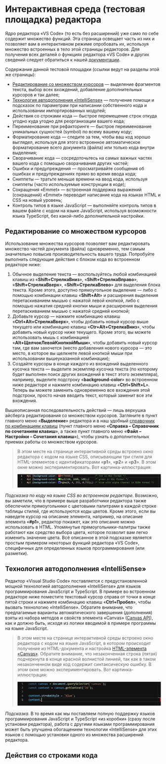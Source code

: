 # Интерактивная среда (тестовая площадка) редактора

Ядро редактора «VS Code» (то есть без расширений) уже само по себе содержит множество функций. Эта страница освещает часть из них и позволяет вам в интерактивном режиме опробовать их, используя множество встроенных в тело этой страницы редакторов. Для получения всех деталей о функциях редактора «VS Code» и других сведений следует обратиться к нашей [документации](https://code.visualstudio.com/docs).

Содержание данной тестовой площадки (ссылки ведут на разделы этой же страницы):

* [Редактирование со множеством курсоров](#редактирование-со-множеством-курсоров) — выделение фрагментов текста, выбор всех вхождений, добавление дополнительных курсоров и так далее;
* [Технология автодополнения «IntelliSense»](#технология-автодополнения-intellisense) — получение помощи и подсказок по параметрам при написании собственного кода и использовании импортированных модулей;
* Действия со строками кода — быстрое перемещение строк откуда угодно куда угодно для реорганизации вашего кода;
* Переименование при рефакторинге — быстрое переименование уникальных сущностей (symbol) по всему вашему коду;
* Форматирование кода — следите за тем, чтобы ваш код хорошо выглядел, используя для этого встроенное автоматическое форматирование всего документа (файла) или только кода внутри выделения;
* Сворачивание кода — сосредоточьтесь на самых важных частях вашего кода с помощью сворачивания других частей;
* Ошибки и предупреждения — просматривайте сообщения об ошибках и предупреждениях прямо во время ввода кода;
* Сниппеты — тратьте меньше времени на ввод кода, используя сниппеты (часто используемые конструкции в коде);
* Сокращения «Emmet» — встроенная поддержка выражений (сокращений) «Emmet» переводит написание кода на языках HTML и CSS на новый уровень;
* Контроль типов в языке JavaScript — выполняйте контроль типов в вашем файле с кодом на языке JavaScript, используя возможности языка TypeScript, без какой-либо дополнительной настройки.

## Редактирование со множеством курсоров
Использование множества курсоров позволяет вам редактировать множество частей документа (файла) одновременно, тем самым значительно повысив производительность вашего труда. Попробуйте выполнить следующие действия с блоком кода во встроенном редакторе ниже:

1. Обычное выделение текста — воспользуйтесь любой комбинацией клавиш из «__Shift+СтрелкаВниз__», «__Shift+СтрелкаВправо__», «__Shift+СтрелкаВверх__», «__Shift+СтрелкаВлево__» для выделения блока текста. Кроме этого, доступно прямоугольное выделение — либо с помощью комбинации клавиш «__Shift+Alt__» и расширения выделения перетаскиванием мышью с нажатой левой кнопкой, либо с помощью нажатия средней кнопки мыши и расширения выделения перетаскиванием мышью с нажатой средней кнопкой;
2. Добавьте курсор — нажмите комбинацию клавиш «__Ctrl+Alt+СтрелкаВверх__», чтобы добавить новый курсор выше текущего или комбинацию клавиш «__Ctr+Alt+СтрелкаВниз__», чтобы добавить новый курсор ниже текущего. Кроме этого, вы можете использовать мышь с комбинацией «__Alt+ЩелчокЛевойКнопкойМыши__», чтобы добавить новый курсор там, где вам захочется (место добавления нового курсора&nbsp;— это место, в которое вы щелкнете левой кнопкой мыши при использовании вышеуказанной комбинации);
3. Создайте курсоры в конце каждого из вхождений выделенного кусочка текста&nbsp;— выделите экземпляр кусочка текста (по которому будет выполнен поиск других вхождений в текст этого экземпляра), например, выделите подстроку «__background-color__» во встроенном ниже редакторе и нажмите комбинацию клавиш «__Ctrl+Shift+L__». Теперь вы можете заменить одновременно все вхождения этой подстроки, просто начав вводить текст, который заменит все эти вхождения.

Вышеописанная последовательность действий&nbsp;— лишь верхушка айсберга редактирования со множеством курсоров. Загляните в пункт главного меню «__Выделение__» редактора и в наш удобный [справочник по комбинациям клавиш](https://code.visualstudio.com/shortcuts/keyboard-shortcuts-windows.pdf) (пункт главного меню «__Справка&nbsp;– Справочник по сочетаниям клавиш__», а также пункт главного меню «__Файл&nbsp;– Настройки&nbsp;– Сочетания клавиш__»), чтобы узнать о дополнительных приемах работы со множеством курсоров.

>В этом месте на странице интерактивной среды встроено окно редактора с кодом на языке CSS, описывающим три стиля для HTML-элементов с идентификаторами «__p1__», «__p2__» и «__p3__». В этом окне можно экспериментировать. Вот картинка-иллюстрация:
>
>![Иллюстрация встроенного редактора](/images/1-multi-cursor-editing.png)

_Подсказка по коду на языке CSS во встроенном редакторе._ Возможно, вы заметили, что в примере выше разработчики редактора также обеспечили прямоугольники с цветовыми палитрами в каждой строке таблицы стилей, где используются коды цветов. Кроме этого, если вы наведете курсор на описание элемента, например, на описание элемента «__#p1__», редактор покажет, как это описание можно использовать в HTML. Упомянутые прямоугольники-палитры также работают как средство выбора цвета, которое позволит вам легко изменить значение цвета. Всё описанное в этой подсказке является простым примером некоторых функций редактора «VS Code», специфичных для определенных языков программирования (или разметки).

## Технология автодополнения «IntelliSense»
Редактор «Visual Studio Code» поставляется с предустановленной мощной технологией автодополнения «IntelliSense» для языков программирования JavaScript и TypeScript. В примере во встроенном редакторе ниже поместите текстовый курсор справа от точки в конце пятой строки и нажмите комбинацию клавиш «__Ctrl+Пробел__», чтобы вызвать технологию «IntelliSense». Обратите внимание, что предлагаемые варианты автоматического завершения (дополнения) взяты из набора методов и свойств элемента «Canvas» ([Canvas API](https://developer.mozilla.org/en-US/docs/Web/API/Canvas_API)), как и должно быть, исходя из логики вводимой в примере программы на языке JavaScript.

>В этом месте на странице интерактивной среды встроено окно редактора с кодом на языке JavaScript, в котором происходит получение из HTML-документа и настройка [HTML-элемента «Canvas»](https://ru.wikipedia.org/wiki/Canvas_(HTML)). Обратите внимание, что незаконченная строка (пятая) подчеркнута в конце красной волнистой линией, так как в таком незаконченном виде код содержит синтаксическую ошибку. В этом окне можно экспериментировать. Вот картинка-иллюстрация:
>
>![Иллюстрация встроенного редактора](/images/2-intellisense.png)

_Подсказка._ В то время как мы поставляем полную поддержку языков программирования JavaScript и TypeScript «из коробки» (сразу после установки редактора), работа с другими языками программирования может быть улучшена обогащением технологии «IntelliSense» для этих языков с помощью установки одного из множества расширений редактора.

## Действия со строками кода
